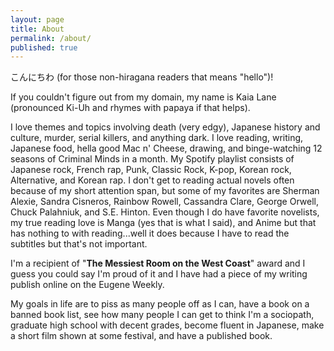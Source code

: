 ```yaml
---
layout: page
title: About
permalink: /about/
published: true
---
```


こんにちわ (for those non-hiragana readers that means "hello")!

If you couldn't figure out from my domain, my name is Kaia Lane (pronounced Ki-Uh and rhymes with papaya if that helps). 

I love themes and topics involving death (very edgy), Japanese history and culture, murder, serial killers, and anything dark. I love reading, writing, Japanese food, hella good Mac n' Cheese, drawing, and binge-watching 12 seasons of Criminal Minds in a month. My Spotify playlist consists of Japanese rock, French rap, Punk, Classic Rock, K-pop, Korean rock, Alternative, and Korean rap. I don't get to reading actual novels often because of my short attention span, but some of my favorites are Sherman Alexie, Sandra Cisneros, Rainbow Rowell, Cassandra Clare, George Orwell, Chuck Palahniuk, and S.E. Hinton. Even though I do have favorite novelists, my true reading love is Manga (yes that is what I said), and Anime but that has nothing to with reading...well it does because I have to read the subtitles but that's not important. 

I'm a recipient of "__The Messiest Room on the West Coast__" award and I guess you could say I'm proud of it and I have had a piece of my writing publish online on the Eugene Weekly. 

My goals in life are to piss as many people off as I can, have a book on a banned book list, see how many people I can get to think I'm a sociopath, graduate high school with decent grades, become fluent in Japanese, make a short film shown at some festival, and have a published book.
